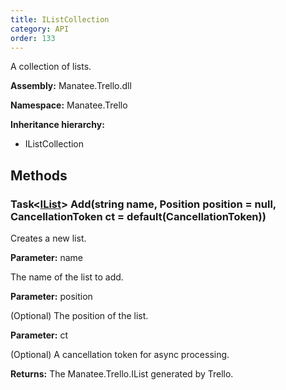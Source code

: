 ```yaml
---
title: IListCollection
category: API
order: 133
---
```


A collection of lists.

**Assembly:** Manatee.Trello.dll

**Namespace:** Manatee.Trello

**Inheritance hierarchy:**

- IListCollection

## Methods

### Task&lt;[IList](../IList#ilist)&gt; Add(string name, Position position = null, CancellationToken ct = default(CancellationToken))

Creates a new list.

**Parameter:** name

The name of the list to add.

**Parameter:** position

(Optional) The position of the list.

**Parameter:** ct

(Optional) A cancellation token for async processing.

**Returns:** The Manatee.Trello.IList generated by Trello.

